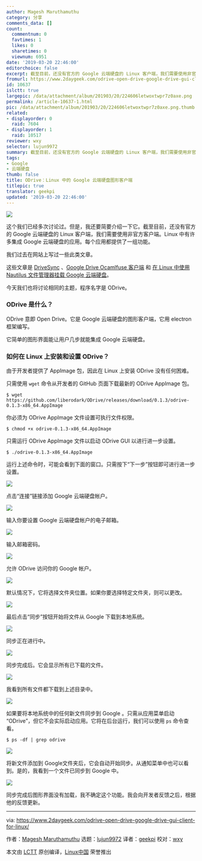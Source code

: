 ```yaml
---
author: Magesh Maruthamuthu
category: 分享
comments_data: []
count:
  commentnum: 0
  favtimes: 1
  likes: 0
  sharetimes: 0
  viewnum: 6951
date: '2019-03-20 22:46:00'
editorchoice: false
excerpt: 截至目前，还没有官方的 Google 云端硬盘的 Linux 客户端，我们需要使用非官方客户端。Linux 中有许多集成 Google 云端硬盘的应用。每个应用都提供了一组功能。
fromurl: https://www.2daygeek.com/odrive-open-drive-google-drive-gui-client-for-linux/
id: 10637
islctt: true
largepic: /data/attachment/album/201903/20/224606letwoxtwpr7z0axe.png
permalink: /article-10637-1.html
pic: /data/attachment/album/201903/20/224606letwoxtwpr7z0axe.png.thumb.jpg
related:
- displayorder: 0
  raid: 7604
- displayorder: 1
  raid: 10517
reviewer: wxy
selector: lujun9972
summary: 截至目前，还没有官方的 Google 云端硬盘的 Linux 客户端，我们需要使用非官方客户端。Linux 中有许多集成 Google 云端硬盘的应用。每个应用都提供了一组功能。
tags:
- Google
- 云端硬盘
thumb: false
title: ODrive：Linux 中的 Google 云端硬盘图形客户端
titlepic: true
translator: geekpi
updated: '2019-03-20 22:46:00'
---
```


![](/data/attachment/album/201903/20/224606letwoxtwpr7z0axe.png)


这个我们已经多次讨论过。但是，我还要简要介绍一下它。截至目前，还没有官方的 Google 云端硬盘的 Linux 客户端，我们需要使用非官方客户端。Linux 中有许多集成 Google 云端硬盘的应用。每个应用都提供了一组功能。


我们过去在网站上写过一些此类文章。


这些文章是 [DriveSync](https://www.2daygeek.com/drivesync-google-drive-sync-client-for-linux/) 、[Google Drive Ocamlfuse 客户端](/article-10517-1.html) 和 [在 Linux 中使用 Nautilus 文件管理器挂载 Google 云端硬盘](https://www.2daygeek.com/mount-access-setup-google-drive-in-linux/)。


今天我们也将讨论相同的主题，程序名字是 ODrive。


### ODrive 是什么？


ODrive 意即 Open Drive。它是 Google 云端硬盘的图形客户端，它用 electron 框架编写。


它简单的图形界面能让用户几步就能集成 Google 云端硬盘。


### 如何在 Linux 上安装和设置 ODrive？


由于开发者提供了 AppImage 包，因此在 Linux 上安装 ODrive 没有任何困难。


只需使用 `wget` 命令从开发者的 GitHub 页面下载最新的 ODrive AppImage 包。



```
$ wget https://github.com/liberodark/ODrive/releases/download/0.1.3/odrive-0.1.3-x86_64.AppImage
```

你必须为 ODrive AppImage 文件设置可执行文件权限。



```
$ chmod +x odrive-0.1.3-x86_64.AppImage
```

只需运行 ODrive AppImage 文件以启动 ODrive GUI 以进行进一步设置。



```
$ ./odrive-0.1.3-x86_64.AppImage
```

运行上述命令时，可能会看到下面的窗口。只需按下“下一步”按钮即可进行进一步设置。


![](/data/attachment/album/201903/20/225039njkja9g4y9k7uilc.png)


点击“连接”链接添加 Google 云端硬盘帐户。


![](/data/attachment/album/201903/20/225052e606q56992b86k81.png)


输入你要设置 Google 云端硬盘帐户的电子邮箱。


![](/data/attachment/album/201903/20/225105hjwwj40rslysgjww.png)


输入邮箱密码。


![](/data/attachment/album/201903/20/225116pic4thudc66oiu6q.png)


允许 ODrive 访问你的 Google 帐户。


![](/data/attachment/album/201903/20/225126th355hn3p5lshvhd.png)


默认情况下，它将选择文件夹位置。如果你要选择特定文件夹，则可以更改。


![](/data/attachment/album/201903/20/225144hzcozodd6ol66f33.png)


最后点击“同步”按钮开始将文件从 Google 下载到本地系统。


![](/data/attachment/album/201903/20/225200vkc8pm8bpeun7nzj.png)


同步正在进行中。


![](/data/attachment/album/201903/20/225216tgo7suo02zofo2uf.png)


同步完成后。它会显示所有已下载的文件。


![](/data/attachment/album/201903/20/225226l6od616bg757zh57.png)


我看到所有文件都下载到上述目录中。


![](/data/attachment/album/201903/20/225238xyz8er22qpya8y8h.png)


如果要将本地系统中的任何新文件同步到 Google 。只需从应用菜单启动 “ODrive”，但它不会实际启动应用。它将在后台运行，我们可以使用 `ps` 命令查看。



```
$ ps -df | grep odrive
```

![](/data/attachment/album/201903/20/225252v4hfze9sh4h4f9bk.png)


将新文件添加到 Google文件夹后，它会自动开始同步。从通知菜单中也可以看到。是的，我看到一个文件已同步到 Google 中。


![](/data/attachment/album/201903/20/225303ghfjhkfrvjvvzjcq.png)


同步完成后图形界面没有加载，我不确定这个功能。我会向开发者反馈之后，根据他的反馈更新。




---


via: <https://www.2daygeek.com/odrive-open-drive-google-drive-gui-client-for-linux/>


作者：[Magesh Maruthamuthu](https://www.2daygeek.com/author/magesh/) 选题：[lujun9972](https://github.com/lujun9972) 译者：[geekpi](https://github.com/geekpi) 校对：[wxy](https://github.com/wxy)


本文由 [LCTT](https://github.com/LCTT/TranslateProject) 原创编译，[Linux中国](https://linux.cn/) 荣誉推出
